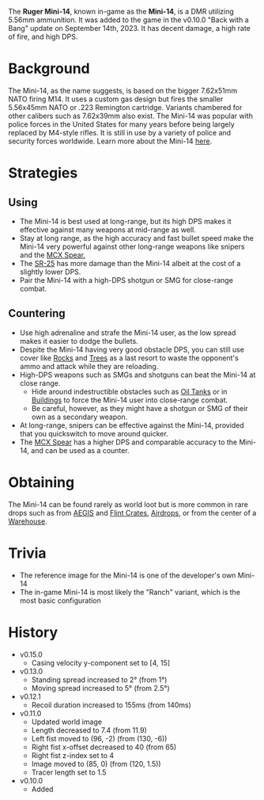 The **Ruger Mini-14**, known in-game as the **Mini-14**, is a DMR utilizing 5.56mm ammunition. It was added to the game in the v0.10.0 "Back with a Bang" update on September 14th, 2023. It has decent damage, a high rate of fire, and high DPS.

# Background

The Mini-14, as the name suggests, is based on the bigger 7.62x51mm NATO firing M14. It uses a custom gas design but fires the smaller 5.56x45mm NATO or .223 Remington cartridge. Variants chambered for other calibers such as 7.62x39mm also exist. The Mini-14 was popular with police forces in the United States for many years before being largely replaced by M4-style rifles. It is still in use by a variety of police and security forces worldwide. Learn more about the Mini-14 [here](https://en.wikipedia.org/wiki/Ruger_Mini-14).

# Strategies

## Using

- The Mini-14 is best used at long-range, but its high DPS makes it effective against many weapons at mid-range as well.
- Stay at long range, as the high accuracy and fast bullet speed make the Mini-14 very powerful against other long-range weapons like snipers and the [MCX Spear.](weapons/guns/mcx_spear)
- The [SR-25](weapons/guns/sr25) has more damage than the Mini-14 albeit at the cost of a slightly lower DPS.
- Pair the Mini-14 with a high-DPS shotgun or SMG for close-range combat.

## Countering

- Use high adrenaline and strafe the Mini-14 user, as the low spread makes it easier to dodge the bullets.
- Despite the Mini-14 having very good obstacle DPS, you can still use cover like [Rocks](/obstacles/rock) and [Trees](/obstacles/tree) as a last resort to waste the opponent's ammo and attack while they are reloading.
- High-DPS weapons such as SMGs and shotguns can beat the Mini-14 at close range.
  - Hide around indestructible obstacles such as [Oil Tanks](/obstacles/oil_tank) or in [Buildings](/buildings) to force the Mini-14 user into close-range combat.
  - Be careful, however, as they might have a shotgun or SMG of their own as a secondary weapon.
- At long-range, snipers can be effective against the Mini-14, provided that you quickswitch to move around quicker.
- The [MCX Spear](weapons/guns/mcx_spear) has a higher DPS and comparable accuracy to the Mini-14, and can be used as a counter.

# Obtaining

The Mini-14 can be found rarely as world loot but is more common in rare drops such as from [AEGIS](/obstacles/aegis_crate) and [Flint Crates](/obstacles/flint_crate), [Airdrops](/obstacles/airdrop_crate), or from the center of a [Warehouse](/buildings/warehouse).

# Trivia

- The reference image for the Mini-14 is one of the developer's own Mini-14
- The in-game Mini-14 is most likely the "Ranch" variant, which is the most basic configuration

# History

- v0.15.0
  - Casing velocity y-component set to [4, 15]
- v0.13.0
  - Standing spread increased to 2° (from 1°)
  - Moving spread increased to 5° (from 2.5°)
- v0.12.1
  - Recoil duration increased to 155ms (from 140ms)
- v0.11.0
  - Updated world image
  - Length decreased to 7.4 (from 11.9)
  - Left fist moved to (96, -2) (from (130, -6))
  - Right fist x-offset decreased to 40 (from 65)
  - Right fist z-index set to 4
  - Image moved to (85, 0) (from (120, 1.5))
  - Tracer length set to 1.5
- v0.10.0
  - Added
